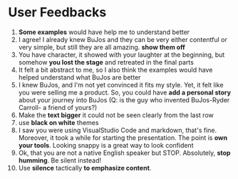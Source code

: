 # User Feedbacks

1. **Some examples** would have help me to understand better
2. I agree! I already knew BuJos and they can be very either contentful or very simple,
   but still they are all amazing. **show them off**
3. You have character, it showed with your laughter at the beginning,
   but somehow **you lost the stage** and retreated in the final parts
4. It felt a bit abstract to me, so I also think the examples would have helped understand what BuJos are better
5. I knew BuJos, and I'm not yet convinced it fits my style.
   Yet, it felt like you were selling me a product.
   So, you could have **add a personal story** about your journey into BuJos
(Q: is the guy who invented BuJos-Ryder Carroll- a friend of yours?)
6. Make the **text bigger** it could not be seen clearly from the last row
7. use **black on white** themes
8. I saw you were using VisualStudio Code and markdown, that's fine.
   Moreover, it took a while for starting the presentation.
   The point is **own your tools**. Looking snappy is a great way to look confident
9. Ok, that you are not a native English speaker but STOP. Absolutely, **stop humming**. Be silent instead!
10. Use **silence** tactically **to emphasize content**.